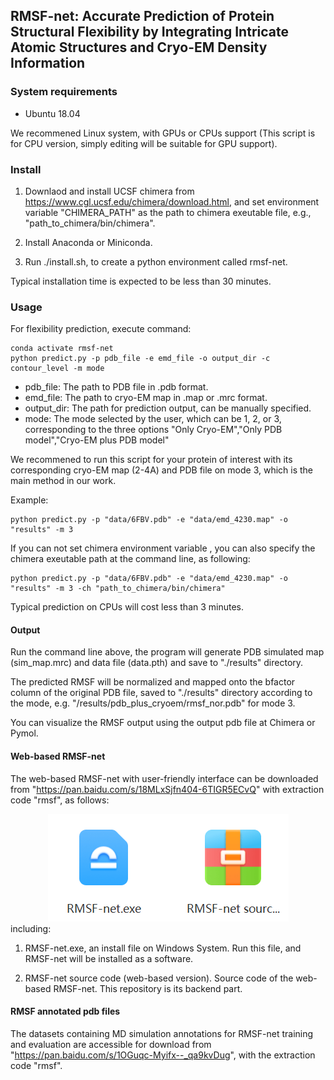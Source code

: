 ## RMSF-net: Accurate Prediction of Protein Structural Flexibility by Integrating Intricate Atomic Structures and Cryo-EM Density Information


### System requirements
- Ubuntu 18.04
<!-- - CUDA Toolkit version: 11.3 (if use GPUs, any compatibility version is ok) -->

We recommened Linux system, with GPUs or CPUs support (This script is for CPU version, simply editing will be suitable for GPU support).

### Install

1. Downlaod and install UCSF chimera from  https://www.cgl.ucsf.edu/chimera/download.html, and set environment variable "CHIMERA_PATH" as the path to chimera exeutable file, e.g., "path_to_chimera/bin/chimera".

2. Install Anaconda or Miniconda.

3. Run ./install.sh, to create a python environment called rmsf-net. 

Typical installation time is expected to be less than 30 minutes.


### Usage
For flexibility prediction, execute command:
```
conda activate rmsf-net
python predict.py -p pdb_file -e emd_file -o output_dir -c contour_level -m mode 

```

- pdb_file: The path to PDB file in .pdb format.
- emd_file: The path to cryo-EM map in .map or .mrc format.
- output_dir: The path for prediction output, can be manually specified.
- mode: The mode selected by the user, which can be 1, 2, or 3, corresponding to the three options "Only Cryo-EM","Only PDB model","Cryo-EM plus PDB model"

We recommened to run this script for your protein of interest with its corresponding cryo-EM map (2-4A) and PDB file on mode 3, which is the main method in our work.

Example:
```
python predict.py -p "data/6FBV.pdb" -e "data/emd_4230.map" -o "results" -m 3 
```

If you can not set chimera environment variable , you can also specify the chimera exeutable path at the command line, as following: 

```
python predict.py -p "data/6FBV.pdb" -e "data/emd_4230.map" -o "results" -m 3 -ch "path_to_chimera/bin/chimera"
```

Typical prediction on CPUs will cost less than 3 minutes.


#### Output
Run the command line above, the program will generate PDB simulated map (sim_map.mrc) and data file (data.pth) and save to "./results" directory. 

The predicted RMSF will be normalized and mapped onto the bfactor column of the original PDB file, saved to  "./results" directory according to the mode, e.g. "/results/pdb_plus_cryoem/rmsf_nor.pdb" for mode 3.

You can visualize the RMSF output using the output pdb file at Chimera or Pymol.


#### Web-based RMSF-net 

The web-based RMSF-net with user-friendly interface can be downloaded from  "https://pan.baidu.com/s/18MLxSjfn404-6TIGR5ECvQ" with extraction code "rmsf", as follows:
<div style="text-align:center">
  <img src="images/image.png" alt="Alt text" />
</div>
including:

1. RMSF-net.exe, an install file on Windows System. Run this file, and RMSF-net will be installed as a software.

2. RMSF-net source code (web-based version). Source code of the web-based RMSF-net. This repository is its backend part.

#### RMSF annotated pdb files

The datasets containing MD simulation annotations for RMSF-net training and evaluation are accessible for download
from "https://pan.baidu.com/s/1OGuqc-Myifx--_qa9kvDug", with the extraction code "rmsf".







